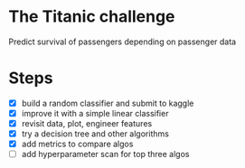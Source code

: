 # The Titanic challenge
Predict survival of passengers depending on passenger data

# Steps
- [x] build a random classifier and submit to kaggle
- [x] improve it with a simple linear classifier
- [x] revisit data, plot, engineer features
- [x] try a decision tree and other algorithms
- [x] add metrics to compare algos
- [ ] add hyperparameter scan for top three algos
